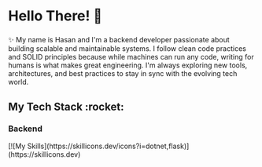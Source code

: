 <h1 align="left">Hello There! 👋</h1>

###

<p align="left">✨ My name is Hasan and I'm a backend developer passionate about building scalable and maintainable systems. I follow clean code practices and SOLID principles because while machines can run any code, writing for humans is what makes great engineering. I'm always exploring new tools, architectures, and best practices to stay in sync with the evolving tech world.

</p>

###

<h2 align="left">My Tech Stack :rocket:</h2>

###

<h3 align="left">Backend</h3>

<div align="left">
  [![My Skills](https://skillicons.dev/icons?i=dotnet,flask)](https://skillicons.dev)
</div>

###
